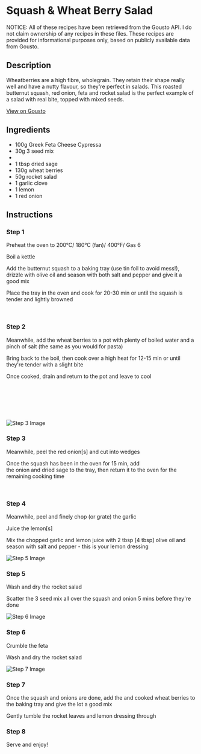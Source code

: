 # Squash & Wheat Berry Salad 

NOTICE: All of these recipes have been retrieved from the Gousto API. I do not claim ownership of any recipes in these files. These recipes are provided for informational purposes only, based on publicly available data from Gousto.

## Description

Wheatberries are a high fibre, wholegrain. They retain their shape really well and have a nutty flavour, so they're perfect in salads. This roasted butternut squash, red onion, feta and rocket salad is the perfect example of a salad with real bite, topped with mixed seeds. 

[View on Gousto](https://www.gousto.co.uk/recipes/cookbook/squash-wheat-berry-salad)

## Ingredients

- 100g Greek Feta Cheese Cypressa
- 30g 3 seed mix
- 
- 1 tbsp dried sage
- 130g wheat berries
- 50g rocket salad
- 1 garlic clove
- 1 lemon 
- 1 red onion

## Instructions

### Step 1

Preheat the oven to 200&deg;C/ 180&deg;C (fan)/ 400&deg;F/ Gas 6


Boil a kettle&nbsp;


Add the butternut squash&nbsp;to a baking tray (use tin foil to avoid mess!), drizzle with&nbsp;olive oil&nbsp;and season with both&nbsp;salt&nbsp;and&nbsp;pepper and give it a good mix&nbsp;


Place the tray in the oven and cook for 20-30 min or until the squash is tender and lightly browned&nbsp;


&nbsp;

### Step 2

Meanwhile, add the&nbsp;wheat berries&nbsp;to a pot with plenty of&nbsp;boiled water&nbsp;and a pinch of&nbsp;salt&nbsp;(the same as you would for pasta)


Bring back to the boil, then cook over a high heat for 12-15 min or until they're tender with a slight bite


Once cooked, drain and return to the pot and leave to cool&nbsp;


&nbsp;


&nbsp;


&nbsp;

![Step 3 Image](https://production-media.gousto.co.uk/cms/recipe-step-image/829.-step-3-x200.jpg)

### Step 3

Meanwhile, peel the&nbsp;red onion[s]&nbsp;and cut into wedges


Once the squash has been in the oven for 15 min, add the&nbsp;onion&nbsp;and&nbsp;dried&nbsp;sage&nbsp;to the tray, then&nbsp;return it to the oven for the remaining cooking time&nbsp;


&nbsp;

### Step 4

Meanwhile, peel and finely chop (or grate) the&nbsp;garlic


Juice the&nbsp;lemon[s]


Mix the chopped garlic&nbsp;and&nbsp;lemon juice&nbsp;with&nbsp;2 tbsp&nbsp;[4 tbsp]&nbsp;olive oil and season with&nbsp;salt&nbsp;and&nbsp;pepper&nbsp;- this is your&nbsp;lemon dressing

![Step 5 Image](https://production-media.gousto.co.uk/cms/recipe-step-image/829.-step-5-x200.jpg)

### Step 5

Wash and dry the rocket salad&nbsp;


Scatter the 3 seed mix all over the squash and onion 5 mins before they're done

![Step 6 Image](https://production-media.gousto.co.uk/cms/recipe-step-image/829.-step-6-x200.jpg)

### Step 6

Crumble the feta&nbsp;


Wash and dry the rocket salad

![Step 7 Image](https://production-media.gousto.co.uk/cms/recipe-step-image/829.-step-7-x200.jpg)

### Step 7

Once the squash and onions are done, add the&nbsp;and cooked wheat berries to the&nbsp;baking tray and give the lot a good mix&nbsp;


Gently tumble the rocket&nbsp;leaves and lemon dressing through&nbsp;

### Step 8

Serve and enjoy!


&nbsp;

